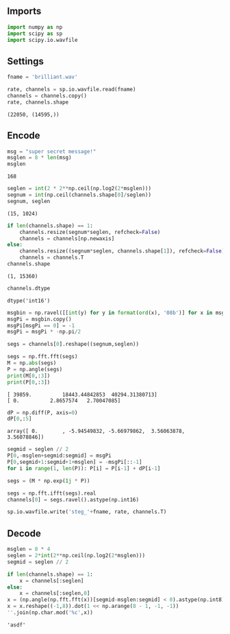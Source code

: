 
## Imports


```python
import numpy as np
import scipy as sp
import scipy.io.wavfile
```

## Settings


```python
fname = 'brilliant.wav'
```


```python
rate, channels = sp.io.wavfile.read(fname)
channels = channels.copy()
rate, channels.shape
```




    (22050, (14595,))



## Encode


```python
msg = "super secret message!"
msglen = 8 * len(msg)
msglen
```




    168




```python
seglen = int(2 * 2**np.ceil(np.log2(2*msglen)))
segnum = int(np.ceil(channels.shape[0]/seglen))
segnum, seglen
```




    (15, 1024)




```python
if len(channels.shape) == 1:
    channels.resize(segnum*seglen, refcheck=False)
    channels = channels[np.newaxis]
else:
    channels.resize((segnum*seglen, channels.shape[1]), refcheck=False)
    channels = channels.T
channels.shape
```




    (1, 15360)




```python
channels.dtype
```




    dtype('int16')




```python
msgbin = np.ravel([[int(y) for y in format(ord(x), '08b')] for x in msg])
msgPi = msgbin.copy()
msgPi[msgPi == 0] = -1
msgPi = msgPi * -np.pi/2
```


```python
segs = channels[0].reshape((segnum,seglen))
```


```python
segs = np.fft.fft(segs)
M = np.abs(segs)
P = np.angle(segs)
print(M[0,:3])
print(P[0,:3])
```

    [ 39859.          18443.44842853  40294.31380713]
    [ 0.          2.8657574   2.70047085]



```python
dP = np.diff(P, axis=0)
dP[0,:5]
```




    array([ 0.        , -5.94549832, -5.66979862,  3.56063878,  3.56078846])




```python
segmid = seglen // 2
P[0,-msglen+segmid:segmid] = msgPi
P[0,segmid+1:segmid+1+msglen] = -msgPi[::-1]
for i in range(1, len(P)): P[i] = P[i-1] + dP[i-1]
```


```python
segs = (M * np.exp(1j * P))
```


```python
segs = np.fft.ifft(segs).real
channels[0] = segs.ravel().astype(np.int16)
```


```python
sp.io.wavfile.write('steg_'+fname, rate, channels.T)
```

## Decode


```python
msglen = 8 * 4
seglen = 2*int(2**np.ceil(np.log2(2*msglen)))
segmid = seglen // 2
```


```python
if len(channels.shape) == 1:
    x = channels[:seglen]
else:
    x = channels[:seglen,0]
x = (np.angle(np.fft.fft(x))[segmid-msglen:segmid] < 0).astype(np.int8)
x = x.reshape((-1,8)).dot(1 << np.arange(8 - 1, -1, -1))
''.join(np.char.mod('%c',x))
```




    'asdf'


